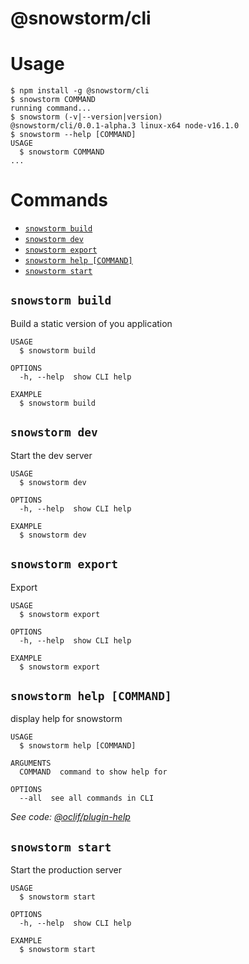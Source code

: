 @snowstorm/cli
==============

# Usage
<!-- usage -->
```sh-session
$ npm install -g @snowstorm/cli
$ snowstorm COMMAND
running command...
$ snowstorm (-v|--version|version)
@snowstorm/cli/0.0.1-alpha.3 linux-x64 node-v16.1.0
$ snowstorm --help [COMMAND]
USAGE
  $ snowstorm COMMAND
...
```
<!-- usagestop -->
# Commands
<!-- commands -->
* [`snowstorm build`](#snowstorm-build)
* [`snowstorm dev`](#snowstorm-dev)
* [`snowstorm export`](#snowstorm-export)
* [`snowstorm help [COMMAND]`](#snowstorm-help-command)
* [`snowstorm start`](#snowstorm-start)

## `snowstorm build`

Build a static version of you application

```
USAGE
  $ snowstorm build

OPTIONS
  -h, --help  show CLI help

EXAMPLE
  $ snowstorm build
```

## `snowstorm dev`

Start the dev server

```
USAGE
  $ snowstorm dev

OPTIONS
  -h, --help  show CLI help

EXAMPLE
  $ snowstorm dev
```

## `snowstorm export`

Export

```
USAGE
  $ snowstorm export

OPTIONS
  -h, --help  show CLI help

EXAMPLE
  $ snowstorm export
```

## `snowstorm help [COMMAND]`

display help for snowstorm

```
USAGE
  $ snowstorm help [COMMAND]

ARGUMENTS
  COMMAND  command to show help for

OPTIONS
  --all  see all commands in CLI
```

_See code: [@oclif/plugin-help](https://github.com/oclif/plugin-help/blob/v3.2.2/src/commands/help.ts)_

## `snowstorm start`

Start the production server

```
USAGE
  $ snowstorm start

OPTIONS
  -h, --help  show CLI help

EXAMPLE
  $ snowstorm start
```
<!-- commandsstop -->

